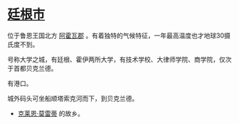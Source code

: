 # [廷根市](../地区/廷根市.md)

位于鲁恩王国北方 [阿霍瓦郡](../地区/阿霍瓦郡.md) 。有着独特的气候特征，一年最高温度也才地球30摄氏度不到。

号称大学之城，有廷根、霍伊两所大学，有技术学校、大律师学院、商学院，仅次于首都贝克兰德。

有港口。

城外码头可坐船顺塔索克河而下，到贝克兰德。

+ [克莱恩·莫雷蒂](../主角身份/克莱恩·莫雷蒂.md) 的故乡。
